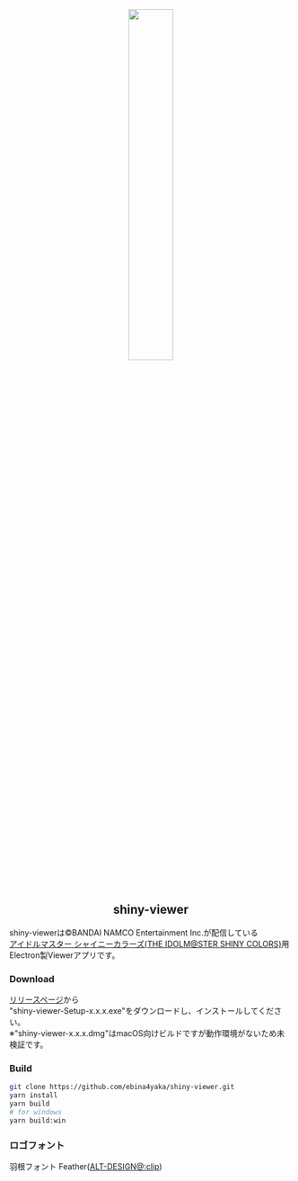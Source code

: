 <div align="center">

<img src="https://user-images.githubusercontent.com/55776479/81497255-47a8a200-92f8-11ea-80bc-5c5f70918f71.png" width="40%">
<h2>shiny-viewer</h2>

</div>

shiny-viewerは©BANDAI NAMCO Entertainment Inc.が配信している  
<a href="https://shinycolors.idolmaster.jp/" target="_blank">アイドルマスター シャイニーカラーズ(THE IDOLM@STER SHINY COLORS)</a>用Electron製Viewerアプリです。  

### Download
[リリースページ](https://github.com/ebina4yaka/shiny-viewer/releases)から  
"shiny-viewer-Setup-x.x.x.exe"をダウンロードし、インストールしてください。  
※"shiny-viewer-x.x.x.dmg"はmacOS向けビルドですが動作環境がないため未検証です。

### Build
```bash
git clone https://github.com/ebina4yaka/shiny-viewer.git  
yarn install
yarn build
# for windows
yarn build:win
```

### ロゴフォント
羽根フォント Feather(<a href="https://atclip.jp" target="_blank">ALT-DESIGN@:clip</a>)
